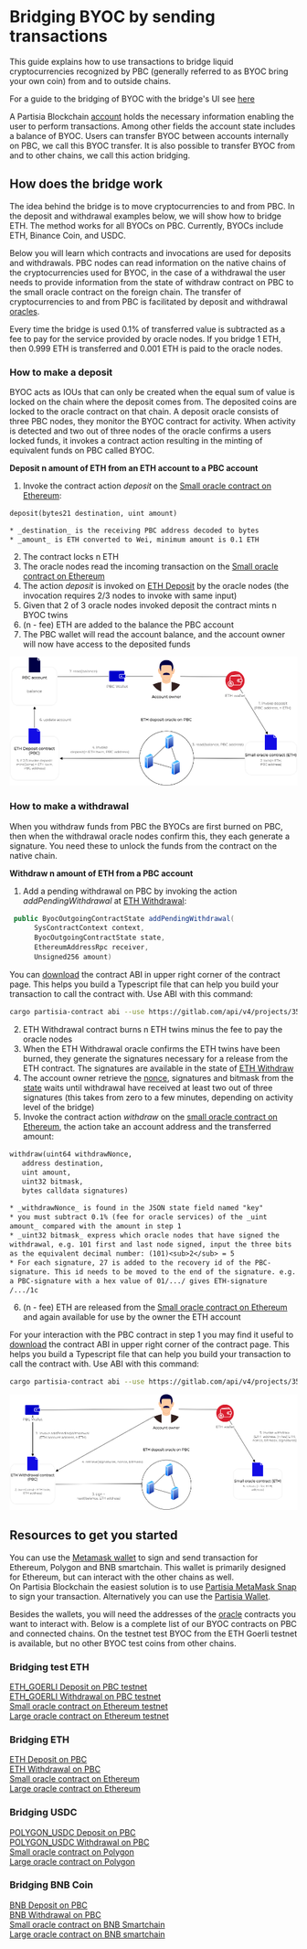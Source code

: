 # Bridging BYOC by sending transactions



This guide explains how to use transactions to bridge liquid cryptocurrencies recognized by PBC (generally referred to as BYOC bring your own coin) from and to outside chains. 

For a guide to the bridging of BYOC with the bridge's UI see [here](byoc.md)

A Partisia Blockchain [account](create-an-account.md) holds the necessary information enabling the user to perform transactions. Among other fields the account state includes a balance of BYOC. Users can transfer BYOC between accounts internally on PBC, we call this BYOC transfer. It is also possible to transfer BYOC from and to other chains, we call this action bridging.   

## How does the bridge work

The idea behind the bridge is to move cryptocurrencies to and from PBC. 
In the deposit and withdrawal examples below, we will show how to bridge ETH. The method works for all BYOCs on PBC. Currently, BYOCs include ETH, Binance Coin, and USDC.

Below you will learn which contracts and invocations are used for deposits and withdrawals.
PBC nodes can read information on the native chains of the cryptocurrencies used for BYOC, in the case of a withdrawal the user needs to provide information from the state of withdraw contract on PBC to the small oracle contract on the foreign chain.
The transfer of cryptocurrencies to and from PBC is facilitated by deposit and withdrawal [oracles](../node-operations/oracles-on-partisia-blockchain.md).    

Every time the bridge is used 0.1% of transferred value is subtracted as a fee to pay for the service provided by oracle nodes. If you bridge 1 ETH, then 0.999 ETH is transferred and 0.001 ETH is paid to the oracle nodes.

### How to make a deposit

BYOC acts as IOUs that can only be created when the equal sum of value is locked on the chain where the deposit comes from. The deposited coins are locked to the oracle contract on that chain. A deposit oracle consists of three PBC nodes, they monitor the BYOC contract for activity. When activity is detected and two out of three nodes of the oracle confirms a users locked funds, it invokes a contract action resulting in the minting of equivalent funds on PBC called BYOC.

**Deposit n amount of ETH from an ETH account to a PBC account**

1. Invoke the contract action _deposit_ on the [Small oracle contract on Ethereum](https://etherscan.io/address/0xf393d008077c97f2632fa04a910969ac58f88e3c#writeProxyContract):
```SOL
deposit(bytes21 destination, uint amount)
```
    * _destination_ is the receiving PBC address decoded to bytes 
    * _amount_ is ETH converted to Wei, minimum amount is 0.1 ETH
2. The contract locks n ETH
3. The oracle nodes read the incoming transaction on the [Small oracle contract on Ethereum](https://etherscan.io/address/0xf393d008077c97f2632fa04a910969ac58f88e3c#writeProxyContract)    
4. The action _deposit_ is invoked on [ETH Deposit](https://browser.partisiablockchain.com/contracts/045dbd4c13df987d7fb4450e54bcd94b34a80f2351/deposit) by the oracle nodes (the invocation requires 2/3 nodes to invoke with same input) 
5. Given that 2 of 3 oracle nodes invoked deposit the contract mints n BYOC twins  
6. (n - fee) ETH are added to the balance the PBC account
7. The PBC wallet will read the account balance, and the account owner will now have access to the deposited funds


![Diagram1](../pbc-fundamentals/depositBridge.png) 

### How to make a withdrawal

When you withdraw funds from PBC the BYOCs are first burned on PBC, then when the withdrawal oracle nodes confirm this, they each generate a signature. You need these to unlock the funds from the contract on the native chain.        


**Withdraw n amount of ETH from a PBC account**   

1. Add a pending withdrawal on PBC by invoking the action _addPendingWithdrawal_ at [ETH Withdrawal](https://browser.partisiablockchain.com/contracts/043b1822925da011657f9ab3d6ff02cf1e0bfe0146/addPendingWithdrawal):
```JAVA 
 public ByocOutgoingContractState addPendingWithdrawal(
      SysContractContext context,
      ByocOutgoingContractState state,
      EthereumAddressRpc receiver,
      Unsigned256 amount) 
```
You can [download](https://browser.partisiablockchain.com/contracts/043b1822925da011657f9ab3d6ff02cf1e0bfe0146?tab=transactions) the contract ABI in upper right corner of the contract page. This helps you build a Typescript file that can help you build your transaction to call the contract with. Use ABI with this command:
```BASH
cargo partisia-contract abi --use https://gitlab.com/api/v4/projects/35039227/packages/maven/com/partisiablockchain/language/abi-client/3.25.0/abi-client-3.25.0-jar-with-dependencies.jar codegen --ts <path to .abi file> <output TS file>
```
2. ETH Withdrawal contract burns n ETH twins minus the fee to pay the oracle nodes
3. When the ETH Withdrawal oracle confirms the ETH twins have been burned, they generate the signatures necessary for a release from the ETH contract. The signatures are available in the state of [ETH Withdraw](https://browser.partisiablockchain.com/contracts/043b1822925da011657f9ab3d6ff02cf1e0bfe0146?tab=state)
4. The account owner retrieve the [nonce](https://partisiablockchain.gitlab.io/-/documentation/-/jobs/5230191090/artifacts/public/pbc-fundamentals/dictionary.html#nonce), signatures and bitmask from the [state](https://browser.partisiablockchain.com/contracts/043b1822925da011657f9ab3d6ff02cf1e0bfe0146?tab=state) waits until withdrawal have received at least two out of three signatures (this takes from zero to a few minutes, depending on activity level of the bridge)
5. Invoke the contract action _withdraw_ on the [small oracle contract on Ethereum](https://etherscan.io/address/0xf393d008077c97f2632fa04a910969ac58f88e3c#writeProxyContract), the action take an account address and the transferred amount:
```SOL
withdraw(uint64 withdrawNonce, 
   address destination, 
   uint amount, 
   uint32 bitmask, 
   bytes calldata signatures)
```
	* _withdrawNonce_ is found in the JSON state field named "key" 
	* you must subtract 0.1% (fee for oracle services) of the _uint amount_ compared with the amount in step 1 
	* _uint32 bitmask_ express which oracle nodes that have signed the withdrawal, e.g. 101 first and last node signed, input the three bits as the equivalent decimal number: (101)<sub>2</sub> = 5 				 
	* For each signature, 27 is added to the recovery id of the PBC-signature. This id needs to be moved to the end of the signature. e.g. a PBC-signature with a hex value of 01/.../ gives ETH-signature /.../1c
6. (n - fee) ETH are released from the [Small oracle contract on Ethereum](https://etherscan.io/address/0xf393d008077c97f2632fa04a910969ac58f88e3c#writeProxyContract) and again available for use by the owner the ETH account    

For your interaction with the PBC contract in step 1 you may find it useful to [download](https://browser.partisiablockchain.com/contracts/043b1822925da011657f9ab3d6ff02cf1e0bfe0146?tab=transactions) the contract ABI in upper right corner of the contract page. This helps you build a Typescript file that can help you build your transaction to call the contract with. Use ABI with this command:
```BASH
cargo partisia-contract abi --use https://gitlab.com/api/v4/projects/35039227/packages/maven/com/partisiablockchain/language/abi-client/3.25.0/abi-client-3.25.0-jar-with-dependencies.jar codegen --ts <path to .abi file> <output TS file>
```

![Diagram1](../pbc-fundamentals/withdrawBridge.png)
   
## Resources to get you started

You can use the [Metamask wallet](https://metamask.io/download/) to sign and send transaction for Ethereum, Polygon and BNB smartchain. This wallet is primarily designed for Ethereum, but can interact with the other chains as well.    
On Partisia Blockchain the easiest solution is to use [Partisia MetaMask Snap](https://snaps.metamask.io/snap/npm/partisiablockchain/snap/) to sign your transaction.  Alternatively you can use the [Partisia Wallet](https://chrome.google.com/webstore/detail/partisia-wallet/gjkdbeaiifkpoencioahhcilildpjhgh).

Besides the wallets, you will need the addresses of the [oracle](../node-operations/oracles-on-partisia-blockchain.md) contracts you want to interact with. Below is a complete list of our BYOC contracts on PBC and connected chains. On the testnet test BYOC from the ETH Goerli testnet is available, but no other BYOC test coins from other chains.

### Bridging test ETH

[ETH_GOERLI Deposit on PBC testnet](https://browser.testnet.partisiablockchain.com/contracts/045dbd4c13df987d7fb4450e54bcd94b34a80f2351)       
[ETH_GOERLI Withdrawal on PBC testnet](https://browser.testnet.partisiablockchain.com/contracts/043b1822925da011657f9ab3d6ff02cf1e0bfe0146)     
[Small oracle contract on Ethereum testnet](https://goerli.etherscan.io/address/0x4818370f9d55fb34de93e200076533696c4531f3)    
[Large oracle contract on Ethereum testnet](https://goerli.etherscan.io/address/0x5De7b80e5CeB9550ee1BeC3291b15e9B04E8de68)    

### Bridging ETH

[ETH Deposit on PBC](https://browser.partisiablockchain.com/contracts/045dbd4c13df987d7fb4450e54bcd94b34a80f2351)   
[ETH Withdrawal on PBC](https://browser.partisiablockchain.com/contracts/043b1822925da011657f9ab3d6ff02cf1e0bfe0146)   
[Small oracle contract on Ethereum](https://etherscan.io/address/0xf393d008077c97f2632fa04a910969ac58f88e3c)   
[Large oracle contract on Ethereum](https://etherscan.io/address/0x3435359df1d8c126ea1b68bb51e958fdf43f8272)   


### Bridging USDC

[POLYGON_USDC Deposit on PBC](https://browser.partisiablockchain.com/contracts/042f2f190765e27f175424783a1a272e2a983ef372)   
[POLYGON_USDC Withdrawal on PBC](https://browser.partisiablockchain.com/contracts/04adfe4aaacc824657e49a59bdc8f14df87aa8531a)   
[Small oracle contract on Polygon](https://polygonscan.com/address/0x4c4ecb1efb3bc2a065af1f714b60980a6562c26f)   
[Large oracle contract on Polygon](https://polygonscan.com/address/0x3435359df1d8c126ea1b68bb51e958fdf43f8272)   

### Bridging BNB Coin

[BNB Deposit on PBC](https://browser.partisiablockchain.com/contracts/047e1c96cd53943d1e0712c48d022fb461140e6b9f)   
[BNB Withdrawal on PBC](https://browser.partisiablockchain.com/contracts/044bd689e5fe2995d679e946a2046f69f022be7c10)   
[Small oracle contract on BNB Smartchain](https://bscscan.com/address/0x05ee4eee70452dd555ecc3f997ea03c6fba29ac1)   
[Large oracle contract on BNB smartchain](https://bscscan.com/address/0x4c4ecb1efb3bc2a065af1f714b60980a6562c26f)   


